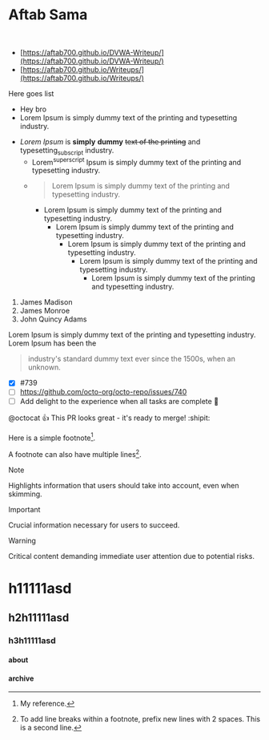 

# Aftab Sama

<br />


- [https://aftab700.github.io/DVWA-Writeup/](https://aftab700.github.io/DVWA-Writeup/)
- [https://aftab700.github.io/Writeups/](https://aftab700.github.io/Writeups/)


Here goes list
- Hey bro
- Lorem Ipsum is simply dummy text of the printing and typesetting industry.

* _Lorem_ *Ipsum* is __simply__ **dummy** ~~text of the printing~~ and typesetting<sub>subscript</sub> industry.
  -  Lorem<sup>superscript</sup> Ipsum is simply dummy text of the printing and typesetting industry.
  - > Lorem Ipsum is simply dummy text of the printing and typesetting industry.
    - Lorem Ipsum is simply dummy text of the printing and typesetting industry.
      - Lorem Ipsum is simply dummy text of the printing and typesetting industry.
        - Lorem Ipsum is simply dummy text of the printing and typesetting industry.
            - Lorem Ipsum is simply dummy text of the printing and typesetting industry.
                - Lorem Ipsum is simply dummy text of the printing and typesetting industry.

1. James Madison
1. James Monroe
1. John Quincy Adams

Lorem Ipsum is simply dummy text of the printing and typesetting industry. Lorem Ipsum has been the 
> industry's standard dummy text ever since the 1500s, when an unknown.

- [x] #739
- [ ] https://github.com/octo-org/octo-repo/issues/740
- [ ] Add delight to the experience when all tasks are complete :tada:

@octocat :+1: This PR looks great - it's ready to merge! :shipit:

Here is a simple footnote[^1].

A footnote can also have multiple lines[^2].

[^1]: My reference.
[^2]: To add line breaks within a footnote, prefix new lines with 2 spaces.
  This is a second line.

> [!NOTE]
> Highlights information that users should take into account, even when skimming.

> [!IMPORTANT]
> Crucial information necessary for users to succeed.

> [!WARNING]
> Critical content demanding immediate user attention due to potential risks.



# h11111asd

## h2h11111asd

### h3h11111asd

#### about

#### archive


